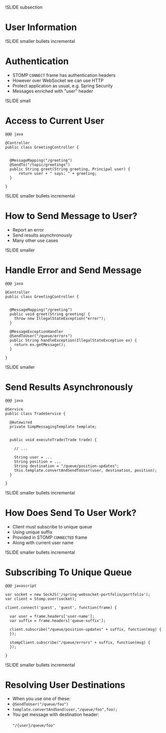 !SLIDE subsection
# User Information

!SLIDE smaller bullets incremental
# Authentication

* STOMP `CONNECT` frame has authentication headers
* However over WebSocket we can use HTTP
* Protect application as usual, e.g. Spring Security
* Messages enriched with "user" header

!SLIDE small
# Access to Current User


    @@@ java

    @Controller
    public class GreetingController {


      @MessageMapping("/greeting")
      @SendTo("/topic/greetings")
      public String greet(String greeting, Principal user) {
          return user + " says: " + greeting;
      }

    }

!SLIDE smaller bullets incremental
# How to Send Message to User?

* Report an error
* Send results asynchronously
* Many other use cases

!SLIDE smaller
# Handle Error and Send Message
    @@@ java

    @Controller
    public class GreetingController {


      @MessageMapping("/greeting")
      public void greet(String greeting) {
        throw new IllegalStateException("error");
      }

      @MessageExceptionHandler
      @SendToUser("/queue/errors")
      public String handleException(IllegalStateException ex) {
        return ex.getMessage();
      }

    }

!SLIDE smaller
# Send Results Asynchronously
    @@@ java

    @Service
    public class TradeService {

      @Autowired
      private SimpMessagingTemplate template;


      public void executeTrade(Trade trade) {

        // ...

        String user = ...
        String position = ...
        String destination = "/queue/position-updates";
        this.template.convertAndSendToUser(user, destination, position);
      }

    }

!SLIDE smaller bullets incremental
# How Does Send To User Work?

* Client must subscribe to unique queue
* Using unique suffix
* Provided in STOMP `CONNECTED` frame
* Along with current user name

!SLIDE smaller bullets incremental
# Subscribing To Unique Queue

    @@@ javascript

    var socket = new SockJS('/spring-websocket-portfolio/portfolio');
    var client = Stomp.over(socket);

    client.connect('guest', 'guest', function(frame) {

      var user = frame.headers['user-name'];
      var suffix = frame.headers['queue-suffix'];

      client.subscribe("/queue/position-updates" + suffix, function(msg) {
      });

      stompClient.subscribe("/queue/errors" + suffix, function(msg) {
      });

    }

!SLIDE smaller bullets incremental
# Resolving User Destinations

* When you use one of these:
* `@SendToUser("/queue/foo")`
* `template.convertAndSend(user,"/queue/foo",foo);`
* You get message with destination header:<br><br>`"/{user}/queue/foo"`





